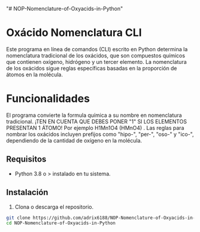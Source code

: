 "# NOP-Nomenclature-of-Oxyacids-in-Python" 
# Oxácido Nomenclatura CLI

Este programa en línea de comandos (CLI) escrito en Python determina la nomenclatura tradicional de los oxácidos, que son compuestos químicos que contienen oxígeno, hidrógeno y un tercer elemento. La nomenclatura de los oxácidos sigue reglas específicas basadas en la proporción de átomos en la molécula.

# Funcionalidades
El programa convierte la formula química a su nombre en nomenclatura tradicional. ¡TEN EN CUENTA QUE DEBES PONER "1" SI LOS ELEMENTOS PRESENTAN 1 ÁTOMO! Por ejemplo H1Mn1O4 (HMnO4) . Las reglas para nombrar los oxácidos incluyen prefijos como "hipo-", "per-", "oso-" y "ico-", dependiendo de la cantidad de oxígeno en la molécula.

## Requisitos

- Python 3.8 o > instalado en tu sistema.

## Instalación

1. Clona o descarga el repositorio.

```bash
git clone https://github.com/adrix6188/NOP-Nomenclature-of-Oxyacids-in-Python
cd NOP-Nomenclature-of-Oxyacids-in-Python


